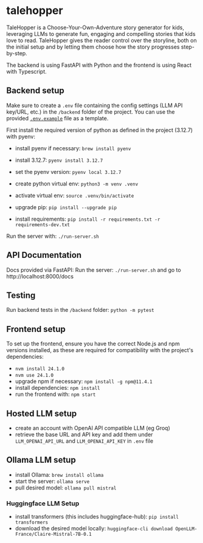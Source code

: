 # talehopper

TaleHopper is a Choose-Your-Own-Adventure story generator for kids, leveraging LLMs to generate fun, engaging and compelling stories that kids love to read.
TaleHopper gives the reader control over the storyline, both on the initial setup and by letting them choose how the story progresses step-by-step.

The backend is using FastAPI with Python and the frontend is using React with Typescript.


## Backend setup

Make sure to create a `.env` file containing the config settings (LLM API key/URL, etc.) in the `/backend` folder of the project.
You can use the provided [`.env.example`](backend/.env.example) file as a template.

First install the required version of python as defined in the project (3.12.7) with pyenv:
- install pyenv if necessary: `brew install pyenv` 
- install 3.12.7: `pyenv install 3.12.7`
- set the pyenv version: `pyenv local 3.12.7`

- create python virtual env: `python3 -m venv .venv`
- activate virtual env: `source .venv/bin/activate`
- upgrade pip: `pip install --upgrade pip`
- install requirements: `pip install -r requirements.txt -r requirements-dev.txt`

Run the server with: `./run-server.sh`

## API Documentation

Docs provided via FastAPI:
Run the server: `./run-server.sh` and go to http://localhost:8000/docs

## Testing

Run backend tests in the `/backend` folder: `python -m pytest`

## Frontend setup

To set up the frontend, ensure you have the correct Node.js and npm versions installed, as these are required for compatibility with the project's dependencies:
- `nvm install 24.1.0`
- `nvm use 24.1.0`
- upgrade npm if necessary: `npm install -g npm@11.4.1`
- install dependencies: `npm install`
- run the frontend with: `npm start`

## Hosted LLM setup

- create an account with OpenAI API compatible LLM (eg Groq)
- retrieve the base URL and API key and add them under `LLM_OPENAI_API_URL` and `LLM_OPENAI_API_KEY` in `.env` file

## Ollama LLM setup

- install Ollama: `brew install ollama`
- start the server: `ollama serve`
- pull desired model: `ollama pull mistral`

### Huggingface LLM Setup

- install transformers (this includes huggingface-hub): `pip install transformers`
- download the desired model locally: `huggingface-cli download OpenLLM-France/Claire-Mistral-7B-0.1`